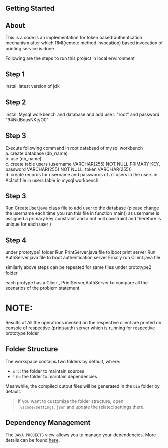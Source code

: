 ## Getting Started

## About
This is a code is an implementation for token based authentcation mechanism after which RMI(remote method invocation) based invocation of printing service is done

Following are the steps to run this project in local environment

## Step 1
install latest version of jdk

## Step 2
install Mysql workbench and database and add user: "root" and password: "94NkIBdasNKtyO0" 

## Step 3
Execute following command in root databsed of mysql workbench<br/>
a. create database (db_name)<br/>
b. use (db_name)<br/>
c. create table users (username VARCHAR(255) NOT NULL PRIMARY KEY, password VARCHAR(255) NOT NULL, token VARCHAR(255))<br/>
d. create records for username and passwords of all users in the users in Acl.txt file in users table in mysql workbench.<br/>

## Step 3
Run CreateUser.java class file to add user to the database (please change the username each time you run this file in function main() as username is assigned a primary key constraint and a not null constraint and therefore is unique for each user )

## Step 4
under prototype1 folder
Run PrintServer.java file to boot print server
Run AuthServer.java file to boot authentication server
Finally run Client.java file

similarly above steps can be repeated for same files under prototype2 folder

each protype has a Client, PrintServer,AuthServer to compare all the scenarios of the problem statement.

# NOTE:
Results of All the operations invoked on the respective client are printed on console of respective (print/auth) server which is running for respective prototype folder 

## Folder Structure

The workspace contains two folders by default, where:

- `src`: the folder to maintain sources
- `lib`: the folder to maintain dependencies

Meanwhile, the compiled output files will be generated in the `bin` folder by default.

> If you want to customize the folder structure, open `.vscode/settings.json` and update the related settings there.

## Dependency Management

The `JAVA PROJECTS` view allows you to manage your dependencies. More details can be found [here](https://github.com/microsoft/vscode-java-dependency#manage-dependencies).
